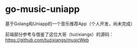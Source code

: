 # go-music-uniapp
基于Golang和Uniapp的一个音乐推荐App（个人开发，尚未完成）

前端部分参考与借鉴了这位大哥（tuzixiangs）的源码：https://github.com/tuzixiangs/musicWeb
